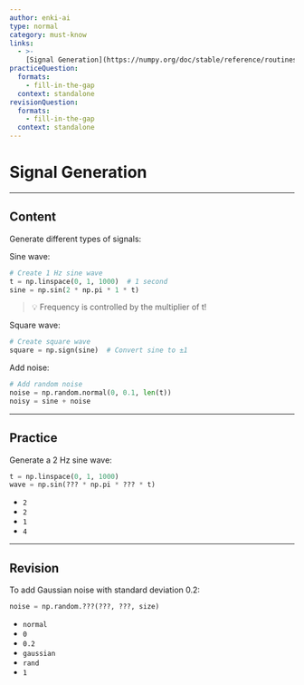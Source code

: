```yaml
---
author: enki-ai
type: normal
category: must-know
links:
  - >-
    [Signal Generation](https://numpy.org/doc/stable/reference/routines.math.html){website}
practiceQuestion:
  formats:
    - fill-in-the-gap
  context: standalone
revisionQuestion:
  formats:
    - fill-in-the-gap
  context: standalone
---
```


# Signal Generation

---

## Content

Generate different types of signals:

Sine wave:

```python
# Create 1 Hz sine wave
t = np.linspace(0, 1, 1000)  # 1 second
sine = np.sin(2 * np.pi * 1 * t)
```

> 💡 Frequency is controlled by the multiplier of t!

Square wave:

```python
# Create square wave
square = np.sign(sine)  # Convert sine to ±1
```

Add noise:

```python
# Add random noise
noise = np.random.normal(0, 0.1, len(t))
noisy = sine + noise
```

---

## Practice

Generate a 2 Hz sine wave:

```python
t = np.linspace(0, 1, 1000)
wave = np.sin(??? * np.pi * ??? * t)
```

- `2`
- `2`
- `1`
- `4`

---

## Revision

To add Gaussian noise with standard deviation 0.2:

```python
noise = np.random.???(???, ???, size)
```

- `normal`
- `0`
- `0.2`
- `gaussian`
- `rand`
- `1`
